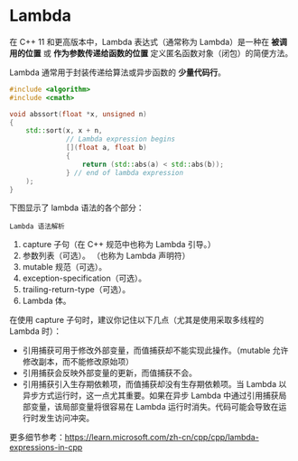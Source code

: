 # Lambda

在 C++ 11 和更高版本中，Lambda 表达式（通常称为 Lambda）是一种在 **被调用的位置** 或 **作为参数传递给函数的位置** 定义匿名函数对象（闭包）的简便方法。

Lambda 通常用于封装传递给算法或异步函数的 **少量代码行**。 

```cpp
#include <algorithm>
#include <cmath>

void abssort(float *x, unsigned n)
{
    std::sort(x, x + n,
              // Lambda expression begins
              [](float a, float b)
              {
                  return (std::abs(a) < std::abs(b));
              } // end of lambda expression
    );
}
```

下图显示了 lambda 语法的各个部分：

```{figure} ../../../_static/images/lambdaexpsyntax.png
Lambda 语法解析
```

1. capture 子句（在 C++ 规范中也称为 Lambda 引导。）
2. 参数列表（可选）。 （也称为 Lambda 声明符）
3. mutable 规范（可选）。
4. exception-specification（可选）。
5. trailing-return-type（可选）。
6. Lambda 体。

在使用 capture 子句时，建议你记住以下几点（尤其是使用采取多线程的 Lambda 时）：

- 引用捕获可用于修改外部变量，而值捕获却不能实现此操作。（mutable 允许修改副本，而不能修改原始项）
- 引用捕获会反映外部变量的更新，而值捕获不会。
- 引用捕获引入生存期依赖项，而值捕获却没有生存期依赖项。当 Lambda 以异步方式运行时，这一点尤其重要。如果在异步 Lambda 中通过引用捕获局部变量，该局部变量将很容易在 Lambda 运行时消失。代码可能会导致在运行时发生访问冲突。

更多细节参考：<https://learn.microsoft.com/zh-cn/cpp/cpp/lambda-expressions-in-cpp>
